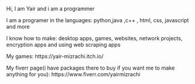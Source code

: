 <p>Hi, I am Yair and i am a programmer</p>

<p>I am a programer in the languages: python,java ,c++ , html, css, javascript and more</p>
<p>I know how to make: desktop apps, games, websites, network projects, encryption apps and using web scraping apps</p>

<p>My games: https://yair-mizrachi.itch.io/</p>

<p>My fiverr page(i have packages there to buy if you want me to make anything for you): https://www.fiverr.com/yairmizrachi</p>
